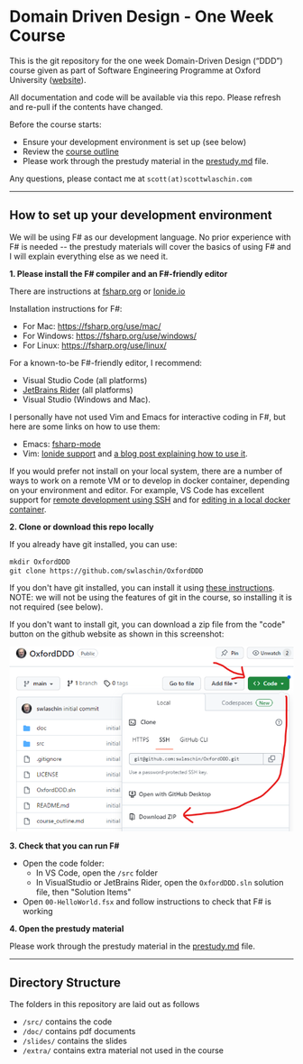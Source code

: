 # Domain Driven Design - One Week Course

This is the git repository for the one week Domain-Driven Design (“DDD”) course given as part of Software Engineering Programme at Oxford University
([website](https://www.cs.ox.ac.uk/softeng/subjects/DDD.html)).

All documentation and code will be available via this repo. Please refresh and re-pull if the contents have changed.

Before the course starts:

* Ensure your development environment is set up (see below)
* Review the [course outline](course_outline.md)
* Please work through the prestudy material in the [prestudy.md](prestudy.md) file.


Any questions, please contact me at `scott(at)scottwlaschin.com`

----

## How to set up your development environment

We will be using F# as our development language. No prior experience with F# is needed -- the prestudy materials will cover the basics of using F# and I will explain everything else as we need it.

**1. Please install the F# compiler and an F#-friendly editor**

There are instructions at [fsharp.org](https://fsharp.org/) or [Ionide.io](https://ionide.io/Editors/Code/getting_started.html)

Installation instructions for F#:

* For Mac: https://fsharp.org/use/mac/
* For Windows: https://fsharp.org/use/windows/
* For Linux: https://fsharp.org/use/linux/

For a known-to-be F#-friendly editor, I recommend:

* Visual Studio Code (all platforms)
* [JetBrains Rider](https://www.jetbrains.com/rider/) (all platforms)
* Visual Studio (Windows and Mac).

I personally have not used Vim and Emacs for interactive coding in F#, but here are some links on how to use them:

* Emacs: [fsharp-mode](https://github.com/fsharp/emacs-fsharp-mode)
* Vim: [Ionide support](https://ionide.io/Editors/Vim/getting_started.html) and [a blog post explaining how to use it](https://www.codesuji.com/2021/04/10/F-Vim/).

If you would prefer not install on your local system, there are a number of ways to work on a remote VM or to develop in docker container, depending on your environment and editor. For example, VS Code has excellent support for [remote development using SSH](https://code.visualstudio.com/docs/remote/ssh) and for [editing in a local docker container](https://www.howtogeek.com/devops/how-to-edit-code-in-docker-containers-with-visual-studio-code/).

**2. Clone or download this repo locally**

If you already have git installed, you can use:

```
mkdir OxfordDDD
git clone https://github.com/swlaschin/OxfordDDD
```

If you don't have git installed, you can install it using [these instructions](https://github.com/git-guides/install-git). NOTE: we will not be using the features of git in the course, so installing it is not required (see below).

If you don't want to install git, you can download a zip file from the "code" button on the github website as shown in this screenshot:

![](download_zip.png)

**3. Check that you can run F#**

* Open the code folder:
  * In VS Code, open the `/src` folder
  * In VisualStudio or JetBrains Rider, open the `OxfordDDD.sln` solution file, then "Solution Items"
* Open `00-HelloWorld.fsx` and follow instructions to check that F# is working

**4. Open the prestudy material**

Please work through the prestudy material in the [prestudy.md](prestudy.md) file.

----

## Directory Structure

The folders in this repository are laid out as follows

* `/src/` contains the code
* `/doc/` contains pdf documents
* `/slides/` contains the slides
* `/extra/` contains extra material not used in the course